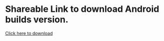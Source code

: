 # Shareable Link to download Android builds version. 
[Click here to download](https://drive.google.com/open?id=10kRu9kCxICHHIFZZkSW8ZGcm55SJpYt8)
